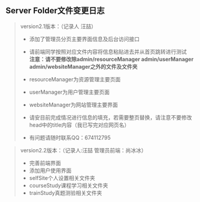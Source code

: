 ## Server Folder文件变更日志

> version2.1版本：（记录人 汪喆）
>
> * 添加了管理员分页主要界面信息及后台访问接口 
>
> * 请前端同学按照对应文件内容将信息粘贴进去并从首页跳转进行测试<br><b>注意：请不要修改除admin/resourceManager   admin/userManager   admin/websiteManager之外的文件及文件夹</b>
> * resourceManager为资源管理主要页面
> * userManager为用户管理主要页面
> * websiteManager为网站管理主要界面
> * 请安目前完成情况进行信息的填充，若需要整页替换，请注意不要修改head中的title内容（我已写完对应网页名）
> * 有问题请随时联系QQ：674112795



> version2.2版本：（记录人:汪喆  管理员前端：尚冰冰）
>
> * 完善前端界面
> * 添加用户使用界面
> * selfSite个人设置相关文件夹
> * courseStudy课程学习相关文件夹
> * trainStudy真题测验相关文件夹